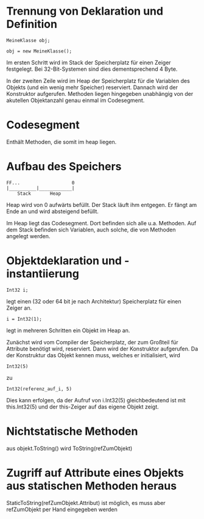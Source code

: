 # Trennung von Deklaration und Definition

	MeineKlasse obj;

	obj = new MeineKlasse();

Im ersten Schritt wird im Stack der Speicherplatz für einen Zeiger
festgelegt. Bei 32-Bit-Systemen sind dies dementsprechend 4 Byte.

In der zweiten Zeile wird im Heap der Speicherplatz für die Variablen
des Objekts (und ein wenig mehr Speicher) reserviert. Dannach wird
der Konstruktor aufgerufen. Methoden liegen hingegeben unabhängig von der akutellen Objektanzahl genau einmal im Codesegment.

# Codesegment

Enthält Methoden, die somit im heap liegen.


# Aufbau des Speichers

	FF...					0
	|__________|____________|
		Stack		Heap

Heap wird von 0 aufwärts befüllt.
Der Stack läuft ihm entgegen. Er fängt am Ende an und wird absteigend befüllt.

Im Heap liegt das Codesegment. Dort befinden sich alle u.a. Methoden.
Auf dem Stack befinden sich Variablen, auch solche, die von Methoden
angelegt werden.

# Objektdeklaration und -instantiierung

	Int32 i;

legt einen (32 oder 64 bit je nach Architektur) Speicherplatz für einen Zeiger an.

	i = Int32(1);

legt in mehreren Schritten ein Objekt im Heap an.

Zunächst wird vom Compiler der Speicherplatz, der zum Großteil für Attribute benötigt wird, reserviert. Dann wird der Konstruktor aufgerufen. Da der Konstruktur das Objekt kennen muss, welches er initialisiert, wird

	Int32(5)

zu

	Int32(referenz_auf_i, 5)

Dies kann erfolgen, da der Aufruf von i.Int32(5) gleichbedeutend ist mit this.Int32(5) und der this-Zeiger auf das eigene Objekt zeigt.


# Nichtstatische Methoden

aus objekt.ToString() wird ToString(refZumObjekt)

# Zugriff auf Attribute eines Objekts aus statischen Methoden heraus

StaticToString(refZumObjekt.Attribut) ist möglich, es muss aber refZumObjekt per Hand eingegeben werden 